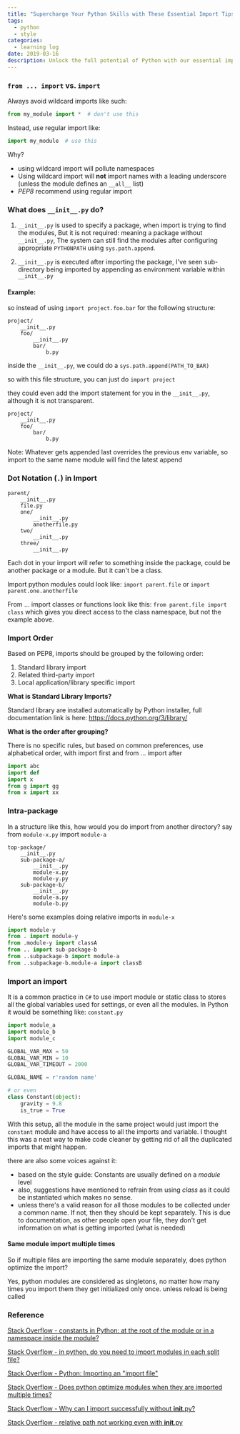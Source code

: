 ```yaml
---
title: "Supercharge Your Python Skills with These Essential Import Tips"
tags:
  - python
  - style
categories:
  - learning log
date: 2019-03-16
description: Unlock the full potential of Python with our essential import tips. Learn how to import modules, packages, and third-party libraries with ease, avoid common errors, and optimize your code for better performance. Our step-by-step guide provides practical examples and best practices for mastering the art of importing in Python. Whether you're a beginner or an advanced user, our tutorial will help you supercharge your Python skills and take your programming to the next level.
---
```


### `from ... import` vs. `import`

Always avoid wildcard imports like such:

```python
from my_module import *  # don't use this
```

Instead, use regular import like:
```python
import my_module  # use this
```

Why?
- using wildcard import will pollute namespaces
- Using wildcard import will **not** import names with a leading underscore (unless the module defines an `__all__` list)
- *PEP8* recommend using regular import


### What does `__init__.py` do?

1. `__init__.py` is used to specify a package, when import is trying to find the modules,
But it is not required: meaning a package without `__init__.py`,
The system can still find the modules after configuring appropriate `PYTHONPATH` using
`sys.path.append`.

2. `__init__.py` is executed after importing the package, I've seen
sub-directory being imported by appending as environment variable within `__init__.py`

<a name='init-example'></a>
#### Example:
so instead of using `import project.foo.bar` for the following structure:

```
project/
    __init__.py
    foo/
        __init__.py
        bar/
            b.py
```

inside the `__init__.py`, we could do a `sys.path.append(PATH_TO_BAR)`

so with this file structure, you can just do `import project`

they could even add the import statement for you in the `__init__.py`, although it is not transparent.

```
project/
    __init__.py
    foo/
        bar/
            b.py
```

Note: Whatever gets appended last overrides the previous
env variable, so import to the same name module will find the latest append

### Dot Notation (`.`) in Import

```
parent/
    __init__.py
    file.py
    one/
        __init__.py
        anotherfile.py
    two/
        __init__.py
    three/
        __init__.py
```

Each dot in your import will refer to something inside the package, could be another package
or a module. But it can't be a class.

Import python modules could look like:
`import parent.file` or `import parent.one.anotherfile`

From ... import classes or functions look like this:
`from parent.file import class`
which gives you direct access to the class namespace, but not the example above.

### Import Order

Based on PEP8, imports should be grouped by the following order:

1. Standard library import
2. Related third-party import
3. Local application/library specific import

**What is Standard Library Imports?**

Standard library are installed automatically by Python installer, full documentation link
is here: https://docs.python.org/3/library/

**What is the order after grouping?**

There is no specific rules, but based on common preferences, use alphabetical order, with
import first and from ... import after

```python
import abc
import def
import x
from g import gg
from x import xx
```


### Intra-package

In a structure like this, how would you do import from another directory?
say from `module-x.py` import `module-a`

```
top-package/
    __init__.py
    sub-package-a/
        __init__.py
        module-x.py
        module-y.py
    sub-package-b/
        __init__.py
        module-a.py
        module-b.py
```

Here's some examples doing relative imports in `module-x`

```python
import module-y
from . import module-y
from .module-y import classA
from .. import sub-package-b
from ..subpackage-b import module-a
from ..subpackage-b.module-a import classB
```

### Import an import

It is a common practice in `C#` to use import module or static class to stores all the global variables
used for settings, or even all the modules. In Python it would be something like:
`constant.py`

```python
import module_a
import module_b
import module_c

GLOBAL_VAR_MAX = 50
GLOBAL_VAR_MIN = 10
GLOBAL_VAR_TIMEOUT = 2000

GLOBAL_NAME = r'random name'

# or even
class Constant(object):
    gravity = 9.8
    is_true = True
```

With this setup, all the module in the same project would just import the `constant` module and have access to
all the imports and variable. I thought this was a neat way to make code cleaner by getting rid of all the duplicated imports
that might happen.

there are also some voices against it:
- based on the style guide: Constants are usually defined on a *module* level
- also, suggestions have mentioned to refrain from using *class* as it could be instantiated which makes no sense.
- unless there's a valid reason for all those modules to be collected under a common name. If not, then they should
be kept separately. This is due to documentation, as other people open your file, they don't get information on
what is getting imported (what is needed)


#### Same module import multiple times

So if multiple files are importing the same module separately, does python optimize the import?

Yes, python modules are considered as singletons, no matter how many times you import them they get initialized only once.
unless reload is being called

### Reference

[Stack Overflow - constants in Python: at the root of the module or in a namespace inside the module?](https://stackoverflow.com/questions/5027400)

[Stack Overflow - in python, do you need to import modules in each split file?](https://stackoverflow.com/questions/40419582)

[Stack Overflow - Python: Importing an "import file"](https://stackoverflow.com/questions/6206204)

[Stack Overflow - Does python optimize modules when they are imported multiple times?](https://stackoverflow.com/questions/296036)

[Stack Overflow - Why can I import successfully without __init__.py?](https://stackoverflow.com/questions/37974843)

[Stack Overflow - relative path not working even with __init__.py](https://stackoverflow.com/questions/9427037)



